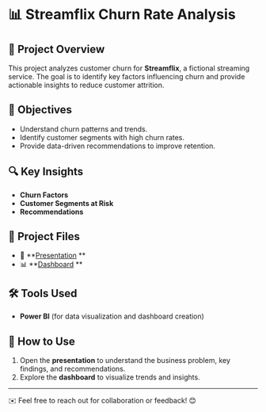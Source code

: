 # 📊 Streamflix Churn Rate Analysis

## 📝 Project Overview
This project analyzes customer churn for **Streamflix**, a fictional streaming service. The goal is to identify key factors influencing churn and provide actionable insights to reduce customer attrition.

## 🎯 Objectives
- Understand churn patterns and trends.
- Identify customer segments with high churn rates.
- Provide data-driven recommendations to improve retention.

## 🔍 Key Insights
- **Churn Factors**
- **Customer Segments at Risk**
- **Recommendations**

## 📂 Project Files
- 🎥 **[Presentation](./StreamFlix-Churn-Analysis-Dashboard.pdf) **
- 📊 **[Dashboard](./StreamFlix’s-Project-Presentationntation.pdf) **

## 🛠 Tools Used
- **Power BI** (for data visualization and dashboard creation)

## 📌 How to Use
1. Open the **presentation** to understand the business problem, key findings, and recommendations.
2. Explore the **dashboard** to visualize trends and insights.

---
✉️ Feel free to reach out for collaboration or feedback! 😊
